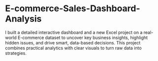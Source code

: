 # E-commerce-Sales-Dashboard-Analysis
I built a detailed interactive dashboard and a new Excel project on a real-world E-commerce dataset to uncover key business insights, highlight hidden issues, and drive smart, data-based decisions. This project combines practical analytics with clear visuals to turn raw data into strategies.
